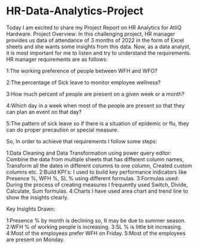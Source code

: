# HR-Data-Analytics-Project
Today I am excited to share my Project Report on HR Analytics for AtliQ Hardware. Project Overview: In this challenging project, HR manager provides us data of attendance of 3 months of 2022 in the form of Excel sheets and she wants some insights from this data. Now, as a data analyst, it is most important for me to listen and try to understand the requirements. HR manager requirements are as follows:

1:The working preference of people between WFH and WFO?

2:The percentage of Sick leave to monitor employee wellness?

3:How much percent of people are present on a given week or a month?

4:Which day in a week when most of the people are present so that they can plan an event on that day?

5:The pattern of sick leave so if there is a situation of epidemic or flu, they can do proper precaution or special measure.

So, In order to achieve that requirements I follow some steps:

1:Data Cleaning and Data Transformation using power query editor: Combine the data from multiple sheets that has different column names, Transform all the dates in different columns to one column, Created custom columns etc.
2:Build KPI's: I used to build key performance indicators like Presence %, WFH %, SL % using different formulas.
3:Formulas used: During the process of creating measures I frequently used Switch, Divide, Calculate, Sum formulas.
4:Charts I have used area chart and trend line to show the insights clearly.

Key Insights Drawn:

1:Presence % by month is declining so, It may be due to summer season.
2:WFH % of working people is increasing.
3:SL % is little bit increasing.
4:Most of the employees prefer WFH on Friday.
5:Most of the employees are present on Monday.
